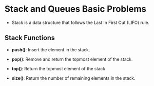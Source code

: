 # Stack and Queues Basic Problems 
- Stack is a data structure that follows the Last In First Out (LIFO) rule.

## Stack Functions 

- **push()**: Insert the element in the stack.

- **pop()**: Remove and return the topmost element of the stack.

- **top()**: Return the topmost element of the stack

- **size()**: Return the number of remaining elements in the stack.

